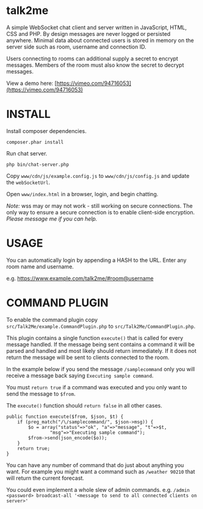 talk2me
=======

A simple WebSocket chat client and server written in JavaScript, HTML, CSS and PHP. By design messages are never logged or persisted anywhere. Minimal data about connected users is stored in memory on the server side such as room, username and connection ID.

Users connecting to rooms can additional supply a secret to encrypt messages. Members of the room must also know the secret to decrypt messages.

View a demo here: [https://vimeo.com/94716053](https://vimeo.com/94716053)


INSTALL
=======

Install composer dependencies.

    composer.phar install

Run chat server.

    php bin/chat-server.php

Copy `www/cdn/js/example.config.js` to `www/cdn/js/config.js` and update the `webSocketUrl`.

Open `www/index.html` in a browser, login, and begin chatting.

*Note:* wss may or may not work - still working on secure connections. The only way to ensure a secure connection is to enable client-side encryption. _Please message me if you can help._



USAGE
=====

You can automatically login by appending a HASH to the URL. Enter any room name and username.

e.g. https://www.example.com/talk2me/#room@username



COMMAND PLUGIN
==============

To enable the command plugin copy `src/Talk2Me/example.CommandPlugin.php` to `src/Talk2Me/CommandPlugin.php`.

This plugin contains a single function `execute()` that is called for every message handled. If the message being
sent contains a command it will be parsed and handled and most likely should return immediately. If it does not
return the message will be sent to clients connected to the room.

In the example below if you send the message `/samplecommand` only you will receive a message back saying `Executing sample command`.

You must `return true` if a command was executed and you only want to send the message to `$from`.

The `execute()` function should `return false` in all other cases.

    public function execute($from, $json, $t) {
        if (preg_match("/\/samplecommand/", $json->msg)) {
            $o = array("status"=>"ok", "a"=>"message", "t"=>$t,
                    "msg"=>"Executing sample command");
            $from->send(json_encode($o));
        }
        return true;
    }

You can have any number of command that do just about anything you want. For example you might want a command such as `/weather 90210` that
will return the current forecast.

You could even implement a whole slew of admin commands. e.g. `/admin <password> broadcast-all '<message to send to all connected clients on server>'`

